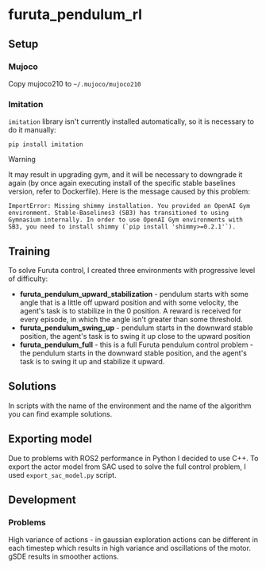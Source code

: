 # furuta_pendulum_rl

## Setup
### Mujoco
Copy mujoco210 to `~/.mujoco/mujoco210`

### Imitation
`imitation` library isn't currently installed automatically, so it is necessary to do it manually:
```
pip install imitation
```

> [!WARNING]  
> It may result in upgrading gym, and it will be necessary to downgrade it again (by once again executing install of the specific stable baselines version, refer to Dockerfile). Here is the message caused by this problem:
> ```
> ImportError: Missing shimmy installation. You provided an OpenAI Gym environment. Stable-Baselines3 (SB3) has transitioned to using Gymnasium internally. In order to use OpenAI Gym environments with SB3, you need to install shimmy (`pip install 'shimmy>=0.2.1'`).
> ```

## Training

To solve Furuta control, I created three environments with progressive level of difficulty:
 * **furuta_pendulum_upward_stabilization** - pendulum starts with some angle that is a little off upward position and with some velocity, the agent's task is to stabilize in the 0 position. A reward is received for every episode, in which the angle isn't greater than some threshold.
 * **furuta_pendulum_swing_up** - pendulum starts in the downward stable position, the agent's task is to swing it up close to the upward position
 * **furuta_pendulum_full** - this is a full Furuta pendulum control problem - the pendulum starts in the downward stable position, and the agent's task is to swing it up and stabilize it upward.

## Solutions

In scripts with the name of the environment and the name of the algorithm you can find example solutions.

## Exporting model

Due to problems with ROS2 performance in Python I decided to use C++. To export the actor model from SAC used to solve the full control problem, I used `export_sac_model.py` script.

## Development

### Problems

High variance of actions - in gaussian exploration actions can be different in each timestep which results in high variance and oscillations of the motor. 
gSDE results in smoother actions.
